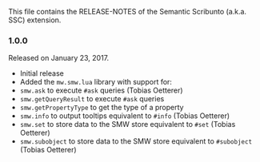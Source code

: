 This file contains the RELEASE-NOTES of the Semantic Scribunto (a.k.a. SSC) extension.

### 1.0.0

Released on January 23, 2017.

* Initial release
* Added the `mw.smw.lua` library with support for:
 * `smw.ask` to execute `#ask` queries (Tobias Oetterer)
 * `smw.getQueryResult` to execute `#ask` queries
 * `smw.getPropertyType` to get the type of a property 
 * `smw.info` to output tooltips equivalent to `#info` (Tobias Oetterer)
 * `smw.set` to store data to the SMW store equivalent to `#set` (Tobias Oetterer)
 * `smw.subobject` to store data to the SMW store equivalent to `#subobject` (Tobias Oetterer)
